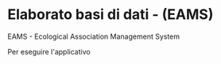 # Elaborato basi di dati - (EAMS)
EAMS - Ecological Association Management System

Per eseguire l'applicativo
